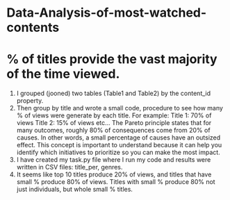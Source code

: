 # Data-Analysis-of-most-watched-contents
# % of titles provide the vast majority of the time viewed.

1) I grouped (jooned) two tables (Table1 and Table2) by the content_id property.
2) Then group by title and wrote a small code, procedure to see how many % of views were generate by each title.
For example:
Title 1: 70% of views
Title 2: 15% of views
etc...
The Pareto principle states that for many outcomes, roughly 80% of consequences come from 20% of causes. In other words, a small percentage of causes have an outsized effect. This concept is important to understand because it can help you identify which initiatives to prioritize so you can make the most impact.
3) I have created my task.py file where I run my code and results were written in CSV files: title_per, genres.
4) It seems like top 10 titles produce 20% of views, and titles that have small % produce 80% of views.
Titles with small % produce 80% not just individuals, but whole small %
titles.

